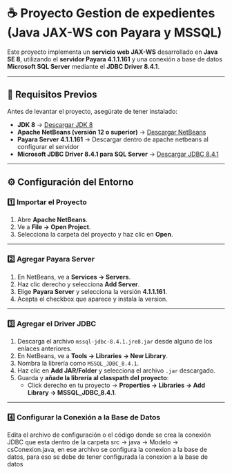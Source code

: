 # ☕ Proyecto Gestion de expedientes (Java JAX-WS con Payara y MSSQL)

Este proyecto implementa un **servicio web JAX-WS** desarrollado en **Java SE 8**, utilizando el **servidor Payara 4.1.1.161** y una conexión a base de datos **Microsoft SQL Server** mediante el **JDBC Driver 8.4.1**.

---

## 🚀 Requisitos Previos

Antes de levantar el proyecto, asegúrate de tener instalado:

- **JDK 8** → [Descargar JDK 8](https://drive.google.com/drive/folders/1_peK8YuGVreEfd8CUKFcarbcKse_4rFH)
- **Apache NetBeans (versión 12 o superior)** → [Descargar NetBeans]([https://netbeans.apache.org/download/index.html](https://installers.friendsofapachenetbeans.org/))
- **Payara Server 4.1.1.161** → Descargar dentro de apache netbeans al configurar el servidor
- **Microsoft JDBC Driver 8.4.1 para SQL Server** → [Descargar JDBC 8.4.1](https://drive.google.com/drive/folders/1-EvKMfMNFSHu1Oa0JfB-HQ5cnc-qhXIu)

---

## ⚙️ Configuración del Entorno

### 1️⃣ Importar el Proyecto

1. Abre **Apache NetBeans**.  
2. Ve a **File → Open Project**.  
3. Selecciona la carpeta del proyecto y haz clic en **Open**.

---

### 2️⃣ Agregar Payara Server

1. En NetBeans, ve a **Services → Servers**.  
2. Haz clic derecho y selecciona **Add Server**.  
3. Elige **Payara Server** y selecciona la versión **4.1.1.161**.  
4. Acepta el checkbox que aparece y instala la version.

---

### 3️⃣ Agregar el Driver JDBC

1. Descarga el archivo `mssql-jdbc-8.4.1.jre8.jar` desde alguno de los enlaces anteriores.  
2. En NetBeans, ve a **Tools → Libraries → New Library**.  
3. Nombra la librería como `MSSQL_JDBC_8.4.1`.  
4. Haz clic en **Add JAR/Folder** y selecciona el archivo `.jar` descargado.  
5. Guarda y **añade la librería al classpath del proyecto**:
   - Click derecho en tu proyecto → **Properties → Libraries → Add Library → MSSQL_JDBC_8.4.1**.

---

### 4️⃣ Configurar la Conexión a la Base de Datos

Edita el archivo de configuración o el código donde se crea la conexión JDBC que esta dentro de la carpeta 
src -> java -> Modelo -> csConexion.java, en ese archivo se configura la conexion a la base de datos, para eso se debe de tener configurada la conexion a la base de datos
